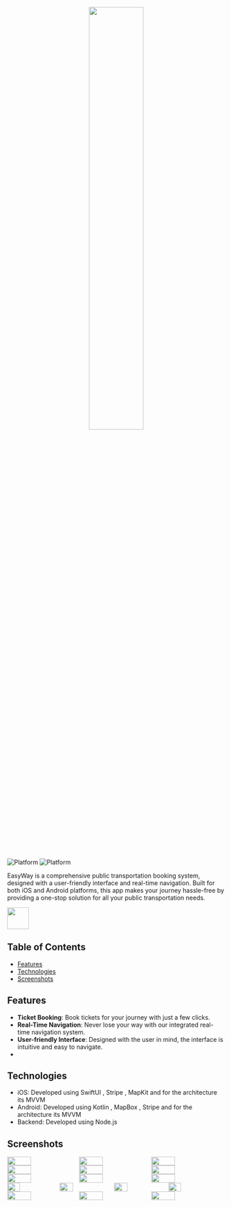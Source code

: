 <p align="center">
  <img src="https://github.com/RayenMajdoub/EasyWay/assets/109281682/e22c95b7-ca38-4260-9a91-e6870f9ef43f" width="50%">
</p>

![Platform](https://img.shields.io/badge/iOS-orange?style=for-the-badge&logo=apple)
![Platform](https://img.shields.io/badge/Android-blue?style=for-the-badge&logo=android)

EasyWay is a comprehensive public transportation booking system, designed with a user-friendly interface and real-time navigation. Built for both iOS and Android platforms, this app makes your journey hassle-free by providing a one-stop solution for all your public transportation needs.


<a>
  <img src="https://github.com/RayenMajdoub/EasyWay/assets/109281682/f0558464-6993-40d5-9c42-f51918e96edf" href="[https://appgallery.huawei.com/#/app/C107549527](https://appgallery.huawei.com/app/C107549527)" height="50">
</a>

## Table of Contents

- [Features](#features)
- [Technologies](#technologies)
- [Screenshots](#screenshots)



## Features

- **Ticket Booking**: Book tickets for your journey with just a few clicks.
- **Real-Time Navigation**: Never lose your way with our integrated real-time navigation system.
- **User-friendly Interface**: Designed with the user in mind, the interface is intuitive and easy to navigate.
- 
## Technologies

- iOS: Developed using SwiftUI , Stripe , MapKit and for the architecture its MVVM
- Android: Developed using Kotlin , MapBox , Stripe and for the architecture its MVVM 
- Backend: Developed using Node.js 
## Screenshots
<div style="display: flex;">
  <img src="https://github.com/RayenMajdoub/EasyWay/assets/109281682/024cee0b-2f6b-4067-8739-8fa0bde9c830" style="width: 33%;">
  <img src="https://github.com/RayenMajdoub/EasyWay/assets/109281682/91cd16fe-8aa9-41c1-8fe3-6145027e9e98" style="width: 33%;">
  <img src="https://github.com/RayenMajdoub/EasyWay/assets/109281682/5ed8b110-bf44-4116-9e3b-777fe335616f" style="width: 33%;">
</div>
<div style="display: flex;">
  <img src="https://github.com/RayenMajdoub/EasyWay/assets/109281682/b9c6a1f0-5bd1-4336-8fa4-7f7f0fbfc216" style="width: 33%;">
  <img src="https://github.com/RayenMajdoub/EasyWay/assets/109281682/d6a8fba4-c1a0-4256-836b-4258a5783dc9" style="width: 33%;">
  <img src="https://github.com/RayenMajdoub/EasyWay/assets/109281682/ee472281-3066-49ee-93ab-26b4cb0c0572" style="width: 33%;">
</div>

<div style="display: flex;">
  <img src="https://github.com/RayenMajdoub/EasyWay/assets/109281682/0c3d1937-f87a-4740-835c-c2ba30814b01" style="width: 33%;">
  <img src="https://github.com/RayenMajdoub/EasyWay/assets/109281682/b0be59fe-fd2e-4e55-8257-0615e22f52d8" style="width: 33%;">
  <img src="https://github.com/RayenMajdoub/EasyWay/assets/109281682/96e16593-cbab-4a23-b02c-56261a79363b" style="width: 33%;">
</div>
<div style="display: flex;">
    <img src="https://github.com/RayenMajdoub/EasyWay/assets/109281682/32177ea0-6594-4bb7-8655-6356c29188a2" style="width: 24%;">
  <img src="https://github.com/RayenMajdoub/EasyWay/assets/109281682/9647502d-05d4-490a-8c66-16cb49d54282" style="width: 25%;">
  <img src="https://github.com/RayenMajdoub/EasyWay/assets/109281682/519d41b3-e5bb-41f7-ab9d-c576d2667ac3" style="width: 25%;">
  <img src="https://github.com/RayenMajdoub/EasyWay/assets/109281682/63fbd182-e1cd-4ec8-b0c4-028fb2683034" style="width: 24%;">
</div>
<div style="display: flex;">
  <img src="https://github.com/RayenMajdoub/EasyWay/assets/109281682/fefd24e9-8402-447c-af3c-4d88a1c2dae4" style="width: 33%;">
  <img src="https://github.com/RayenMajdoub/EasyWay/assets/109281682/94028e2c-c9b8-4dd3-8c94-67ed50a49d95 " style="width: 33%;">
  <img src="https://github.com/RayenMajdoub/EasyWay/assets/109281682/6e88fee9-ddb4-48a3-a01d-3bcf5c28c365" style="width: 33%;">
</div>






